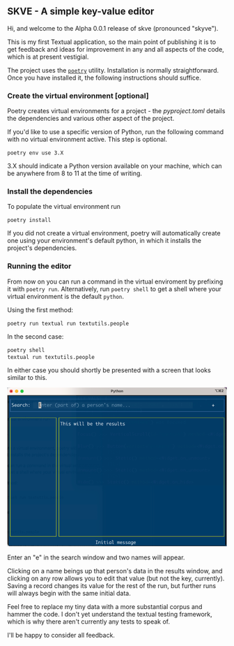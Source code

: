 ## SKVE - A simple key-value editor

Hi, and welcome to the Alpha 0.0.1 release of skve (pronounced "skyve").

This is my first Textual application,
so the main point of publishing it
is to get feedback and ideas for improvement
in any and all aspects of the code,
which is at present vestigial.

The project uses the [`poetry`](https://python-poetry.org/docs/) utility.
Installation is normally straightforward.
Once you have installed it,
the following instructions should suffice.

### Create the virtual environment [optional]

Poetry creates virtual environments for a project -
the _pyproject.toml_ details the dependencies and
various other aspect of the project.

If you'd like to use a specific version of Python,
run the following command with no virtual environment active.
This step is optional.

```shell
poetry env use 3.X
```

3.X should indicate a Python version
available on your machine,
which can be anywhere from 8 to 11
at the time of writing.

### Install the dependencies

To populate the virtual environment run

```shell
poetry install
```

If you did not create a virtual environment,
poetry will automatically create one
using your environment's default python,
in which it installs the project's dependencies.

### Running the editor

From now on you can run a command
in the virtual enviroment
by prefixing it with `poetry run`.
Alternatively, run `poetry shell`
to get a shell where your virtual
environment is the default `python`.

Using the first method:

    poetry run textual run textutils.people

In the second case:

    poetry shell
    textual run textutils.people

In either case
you should shortly be presented with
a screen that looks similar to this.

![SKiVE opening screen](images/screen1.png "SKiVE Opening Screen")

Enter an "e" in the search window and two names will appear.

Clicking on a name beings up that person's data in the results window,
and clicking on any row allows you to edit that value (but not the key,
currently). Saving a record changes its value for the rest of the
run, but further runs will always begin with the same initial data.

Feel free to replace my tiny data with a more substantial corpus and
hammer the code. I don't yet understand the textual testing framework,
which is why there aren't currently any tests to speak of.

I'll be happy to consider all feedback.

